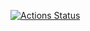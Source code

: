  [![Actions Status](https://github.com/dr0gsk0l/cp-library/workflows/verify/badge.svg)](https://github.com/dr0gsk0l/cp-library/actions) 